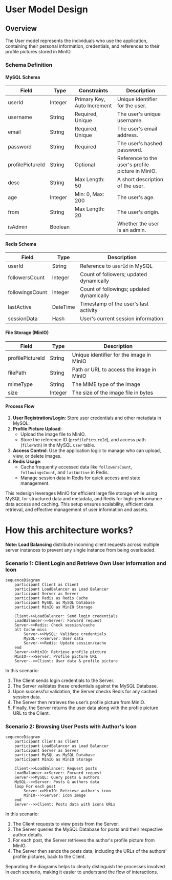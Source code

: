 # User Model Design

## Overview

The User model represents the individuals who use the application, containing their personal information, credentials, and references to their profile pictures stored in MinIO.

### Schema Definition

#### MySQL Schema

| Field            | Type    | Constraints                 | Description                                       |
| ---------------- | ------- | --------------------------- | ------------------------------------------------- |
| userId           | Integer | Primary Key, Auto Increment | Unique identifier for the user.                   |
| username         | String  | Required, Unique            | The user's unique username.                       |
| email            | String  | Required, Unique            | The user's email address.                         |
| password         | String  | Required                    | The user's hashed password.                       |
| profilePictureId | String  | Optional                    | Reference to the user's profile picture in MinIO. |
| desc             | String  | Max Length: 50              | A short description of the user.                  |
| age              | Integer | Min: 0, Max: 200            | The user's age.                                   |
| from             | String  | Max Length: 20              | The user's origin.                                |
| isAdmin          | Boolean |                             | Whether the user is an admin.                     |

#### Redis Schema

| Field           | Type     | Description                              |
| --------------- | -------- | ---------------------------------------- |
| userId          | String   | Reference to `userId` in MySQL           |
| followersCount  | Integer  | Count of followers; updated dynamically  |
| followingsCount | Integer  | Count of followings; updated dynamically |
| lastActive      | DateTime | Timestamp of the user's last activity    |
| sessionData     | Hash     | User's current session information       |

#### File Storage (MinIO)

| Field            | Type    | Description                              |
| ---------------- | ------- | ---------------------------------------- |
| profilePictureId | String  | Unique identifier for the image in MinIO |
| filePath         | String  | Path or URL to access the image in MinIO |
| mimeType         | String  | The MIME type of the image               |
| size             | Integer | The size of the image file in bytes      |

#### Process Flow

1. **User Registration/Login**: Store user credentials and other metadata in MySQL.
2. **Profile Picture Upload**:
   - Upload the image file to MinIO.
   - Store the reference ID (`profilePictureId`), and access path (`filePath`) in the MySQL `User` table.
3. **Access Control**: Use the application logic to manage who can upload, view, or delete images.
4. **Redis Usage**:
   - Cache frequently accessed data like `followersCount`, `followingsCount`, and `lastActive` in Redis.
   - Manage session data in Redis for quick access and state management.

This redesign leverages MinIO for efficient large file storage while using MySQL for structured data and metadata, and Redis for high-performance data access and caching. This setup ensures scalability, efficient data retrieval, and effective management of user information and assets.




# How this architecture works?
**Note: Load Balancing** distribute incoming client requests across multiple server instances to prevent any single instance from being overloaded.
### Scenario 1: Client Login and Retrieve Own User Information and Icon

```mermaid
sequenceDiagram
    participant Client as Client
    participant LoadBalancer as Load Balancer
    participant Server as Server
    participant Redis as Redis Cache
    participant MySQL as MySQL Database
    participant MinIO as MinIO Storage

    Client->>LoadBalancer: Send login credentials
    LoadBalancer->>Server: Forward request
    Server->>Redis: Check session/cache
    alt Cache miss
        Server->>MySQL: Validate credentials
        MySQL-->>Server: User data
        Server->>Redis: Update session/cache
    end
    Server->>MinIO: Retrieve profile picture
    MinIO-->>Server: Profile picture URL
    Server-->>Client: User data & profile picture
```

In this scenario:

1. The Client sends login credentials to the Server.
2. The Server validates these credentials against the MySQL Database.
3. Upon successful validation, the Server checks Redis for any cached session data.
4. The Server then retrieves the user’s profile picture from MinIO.
5. Finally, the Server returns the user data along with the profile picture URL to the Client.

### Scenario 2: Browsing User Posts with Author's Icon

```mermaid
sequenceDiagram
    participant Client as Client
    participant LoadBalancer as Load Balancer
    participant Server as Server
    participant MySQL as MySQL Database
    participant MinIO as MinIO Storage

    Client->>LoadBalancer: Request posts
    LoadBalancer->>Server: Forward request
    Server->>MySQL: Query posts & authors
    MySQL-->>Server: Posts & authors data
    loop For each post
        Server->>MinIO: Retrieve author's icon
        MinIO-->>Server: Icon Image
    end
    Server-->>Client: Posts data with icons URLs
```

In this scenario:

1. The Client requests to view posts from the Server.
2. The Server queries the MySQL Database for posts and their respective author details.
3. For each post, the Server retrieves the author's profile picture from MinIO.
4. The Server then sends the posts data, including the URLs of the authors’ profile pictures, back to the Client.

Separating the diagrams helps to clearly distinguish the processes involved in each scenario, making it easier to understand the flow of interactions.
